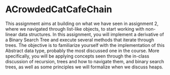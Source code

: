 # ACrowdedCatCafeChain
This assignment aims at building on what we have seen in assignment 2, where we navigated
through list-like objects, to start working with non-linear data structures. In this assignment,
you will implement a derivative of a Binary Search Tree and execute several methods that iterate
through trees. The objective is to familiarize yourself with the implementation of this Abstract
data type, probably the most discussed one in the course. More specifically, you will be applying
concepts seen through the in-class discussion of recursion, trees and how to navigate them, and
binary search trees, as well as some principles we will formalize when we discuss heaps.

